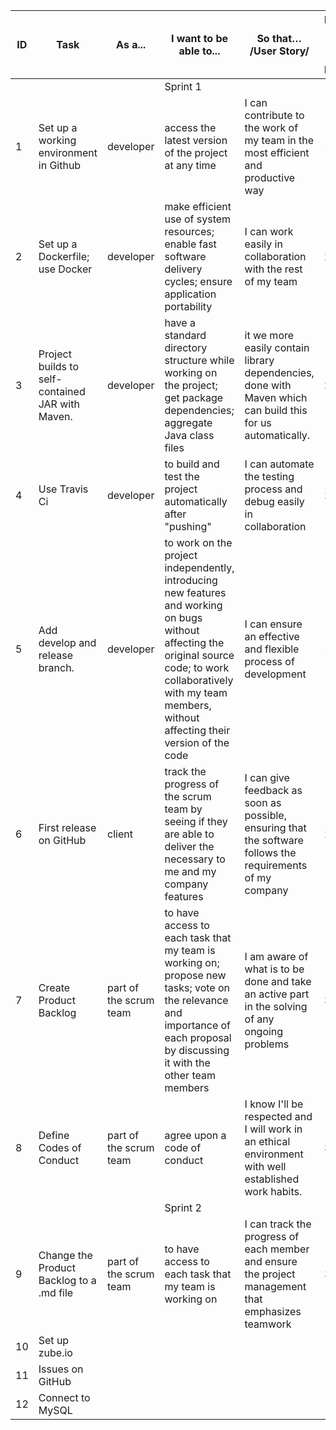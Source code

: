 | ID | Task                                               | As a...                  | I want   to be able to...                                                                                                                                                                                                    | So   that…                            /User Story/                                                             | Estimation   (Use Story Points - Fibonacci) | Priority   (ID Order) | Status | Assigned   to |
|----|----------------------------------------------------|--------------------------|------------------------------------------------------------------------------------------------------------------------------------------------------------------------------------------------------------------------------|----------------------------------------------------------------------------------------------------------------|---------------------------------------------|-----------------------|--------|---------------|
|    |                                                    |                          |      Sprint 1                                                                                                                                                                                                                                                                                                                                                                                                                                    |
| 1  | Set up a working environment in Github             | developer                | access the latest version of the project at any time                                                                                                                                                                        | I can   contribute to the work of my team in the most efficient and productive way                              | 1                                           | 1                     |        | Mike          |
| 2  | Set up a Dockerfile; use Docker                    | developer                | make efficient use of system resources; enable fast software delivery cycles; ensure application portability                                                                                                                | I can   work easily in collaboration with the rest of my team                                                   | 2                                           | 2                     |        | Mike          |
| 3  | Project builds to self-contained JAR with Maven.   | developer                | have a standard directory structure while working on the project; get package dependencies; aggregate Java class files                                                                                                      | it we   more easily contain library dependencies, done with Maven which can build this for us automatically.    | 2                                           | 3                     |        | Miguel        |
| 4  | Use Travis Ci                                      | developer                | to build and test the project automatically after "pushing"                                                                                                                                                                 | I can   automate the testing process and debug easily in collaboration                                          | 2                                           | 5                     |        | Mike          |
| 5  | Add develop and release branch.                    | developer                | to work on the project independently, introducing new features and working on bugs without affecting the original source code; to work collaboratively with my team members, without affecting their version of the code    | I can   ensure an effective and flexible process of development                                                 | 1                                           | 4                     |        | Daniela       |
| 6  | First release on GitHub                            | client                   | track the progress of the scrum team by seeing if they are able to deliver the necessary to me and my company features                                                                                                      | I can   give feedback as soon as possible, ensuring that the software follows the requirements of my company    | 2                                           | 8                     |        | Miguel        |
| 7  | Create Product Backlog                             | part of the scrum team   | to have access to each task that my team is working on; propose new tasks; vote on the relevance and importance of each proposal by discussing it with the other team members                                               | I am   aware of what is to be done and take an active part in the solving of any ongoing problems               | 3                                           | 6                     |        | Daniela       |
| 8  | Define Codes of Conduct                            | part of the scrum team   | agree upon a code of conduct                                                                                                                                                                                                | I know   I'll be respected and I will work in an ethical environment with well established work habits.         | 3                                           | 7                     |        | Valeri        |
|    |                                                    |                          |      Sprint 2                                                                                                                                                                                                                                                                                                                                                                                                                                |
| 9  | Change the Product Backlog to a .md file           | part of the scrum team   | to have access to each task that my team is working on                                                                                                                                       | I can track the progress of each member and ensure the project management that emphasizes teamwork                                             | 3                                           | 9                     |        | Daniela       |
| 10 | Set up zube.io
| 11 | Issues on GitHub
| 12 | Connect to MySQL
